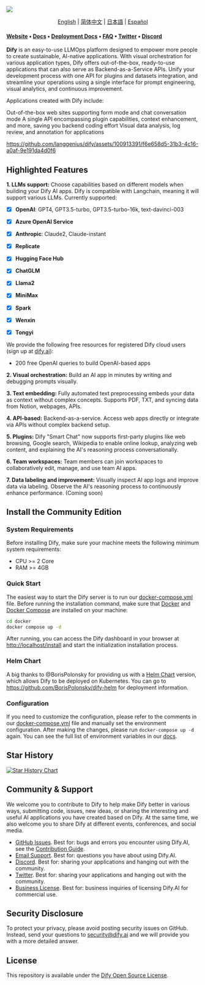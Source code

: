 ![](./images/describe-en.png)
<p align="center">
  <a href="./README.md">English</a> |
  <a href="./README_CN.md">简体中文</a> |
  <a href="./README_JA.md">日本語</a> |
  <a href="./README_ES.md">Español</a>
</p>

#### [Website](https://dify.ai) • [Docs](https://docs.dify.ai) • [Deployment Docs](https://docs.dify.ai/getting-started/install-self-hosted) •  [FAQ](https://docs.dify.ai/getting-started/faq) • [Twitter](https://twitter.com/dify_ai) • [Discord](https://discord.gg/FngNHpbcY7)

**Dify** is an easy-to-use LLMOps platform designed to empower more people to create sustainable, AI-native applications. With visual orchestration for various application types, Dify offers out-of-the-box, ready-to-use applications that can also serve as Backend-as-a-Service APIs. Unify your development process with one API for plugins and datasets integration, and streamline your operations using a single interface for prompt engineering, visual analytics, and continuous improvement.

Applications created with Dify include:

Out-of-the-box web sites supporting form mode and chat conversation mode
A single API encompassing plugin capabilities, context enhancement, and more, saving you backend coding effort
Visual data analysis, log review, and annotation for applications


https://github.com/langgenius/dify/assets/100913391/f6e658d5-31b3-4c16-a0af-9e191da4d0f6


## Highlighted Features
**1. LLMs support:** Choose capabilities based on different models when building your Dify AI apps. Dify is compatible with Langchain, meaning it will support various LLMs. Currently supported:

- [x] **OpenAI**: GPT4, GPT3.5-turbo, GPT3.5-turbo-16k, text-davinci-003 
- [x] **Azure OpenAI Service**
- [x] **Anthropic**: Claude2, Claude-instant
- [x] **Replicate**
- [x] **Hugging Face Hub**
- [x] **ChatGLM**
- [x] **Llama2**
- [x] **MiniMax**
- [x] **Spark**
- [x] **Wenxin**
- [x] **Tongyi**


We provide the following free resources for registered Dify cloud users (sign up at [dify.ai](https://dify.ai)):
* 200 free OpenAI queries to build OpenAI-based apps

  
**2. Visual orchestration:** Build an AI app in minutes by writing and debugging prompts visually.

**3. Text embedding:** Fully automated text preprocessing embeds your data as context without complex concepts. Supports PDF, TXT, and syncing data from Notion, webpages, APIs.

**4. API-based:**  Backend-as-a-service. Access web apps directly or integrate via APIs without complex backend setup.

**5. Plugins:** Dify "Smart Chat" now supports first-party plugins like web browsing, Google search, Wikipedia to enable online lookup, analyzing web content, and explaining the AI's reasoning process conversationally.

**6. Team workspaces:** Team members can join workspaces to collaboratively edit, manage, and use team AI apps.

**7. Data labeling and improvement:**  Visually inspect AI app logs and improve data via labeling. Observe the AI's reasoning process to continuously enhance performance. (Coming soon)

## Install the Community Edition

### System Requirements

Before installing Dify, make sure your machine meets the following minimum system requirements:

- CPU >= 2 Core
- RAM >= 4GB

### Quick Start

The easiest way to start the Dify server is to run our [docker-compose.yml](docker/docker-compose.yaml) file. Before running the installation command, make sure that [Docker](https://docs.docker.com/get-docker/) and [Docker Compose](https://docs.docker.com/compose/install/) are installed on your machine:

```bash
cd docker
docker compose up -d
```

After running, you can access the Dify dashboard in your browser at [http://localhost/install](http://localhost/install) and start the initialization installation process.

### Helm Chart

A big thanks to @BorisPolonsky for providing us with a [Helm Chart](https://helm.sh/) version, which allows Dify to be deployed on Kubernetes.
You can go to https://github.com/BorisPolonsky/dify-helm for deployment information.

### Configuration

If you need to customize the configuration, please refer to the comments in our [docker-compose.yml](docker/docker-compose.yaml) file and manually set the environment configuration. After making the changes, please run `docker-compose up -d` again. You can see the full list of environment variables in our [docs](https://docs.dify.ai/getting-started/install-self-hosted/environments).


## Star History

[![Star History Chart](https://api.star-history.com/svg?repos=langgenius/dify&type=Date)](https://star-history.com/#langgenius/dify&Date)


## Community & Support

We welcome you to contribute to Dify to help make Dify better in various ways, submitting code, issues, new ideas, or sharing the interesting and useful AI applications you have created based on Dify. At the same time, we also welcome you to share Dify at different events, conferences, and social media.

- [GitHub Issues](https://github.com/langgenius/dify/issues). Best for: bugs and errors you encounter using Dify.AI, see the [Contribution Guide](CONTRIBUTING.md).
- [Email Support](mailto:hello@dify.ai?subject=[GitHub]Questions%20About%20Dify). Best for: questions you have about using Dify.AI.
- [Discord](https://discord.gg/FngNHpbcY7). Best for: sharing your applications and hanging out with the community.
- [Twitter](https://twitter.com/dify_ai). Best for: sharing your applications and hanging out with the community.
- [Business License](mailto:business@dify.ai?subject=[GitHub]Business%20License%20Inquiry). Best for: business inquiries of licensing Dify.AI for commercial use.

## Security Disclosure

To protect your privacy, please avoid posting security issues on GitHub. Instead, send your questions to security@dify.ai and we will provide you with a more detailed answer.

## License

This repository is available under the [Dify Open Source License](LICENSE).
